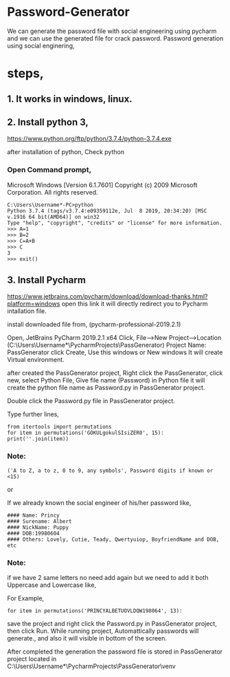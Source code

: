 # Password-Generator
We can generate the password file with social engineering using pycharm and we can use the generated file for crack password.
Password generation using social enginering,


# steps,
## 1. It works in windows, linux.
## 2. Install python 3,
https://www.python.org/ftp/python/3.7.4/python-3.7.4.exe

after installation of python, Check python
### Open Command prompt,


Microsoft Windows [Version 6.1.7601]
Copyright (c) 2009 Microsoft Corporation.  All rights reserved.


    C:\Users\Username*-PC>python
    Python 3.7.4 (tags/v3.7.4:e09359112e, Jul  8 2019, 20:34:20) [MSC v.1916 64 bit(AMD64)] on win32
    Type "help", "copyright", "credits" or "license" for more information.
    >>> A=1
    >>> B=2
    >>> C=A+B
    >>> C
    3
    >>> exit()


## 3. Install Pycharm
https://www.jetbrains.com/pycharm/download/download-thanks.html?platform=windows
open this link it will directly redirect you to Pycharm intallation file.

install downloaded file from, (pycharm-professional-2019.2.1)

Open, JetBrains PyCharm 2019.2.1 x64
Click, File-->New Project-->Location (C:\Users\Username*\PycharmProjects\PassGenerator) Project Name: PassGenerator
click Create, Use this windows or New windows
It will create Virtual environment.

after created the PassGenerator project,
Right click the PassGenerator, click new, select Python File,
Give file name (Password) in Python file
it will create the python file name as Password.py in PassGenerator project.

Double click the Password.py file in PassGenerator project.

Type further lines,

    from itertools import permutations
    for item in permutations('GOKULgokulSIsiZER0', 15):
    print(''.join(item))

### Note: 
 
    ('A to Z, a to z, 0 to 9, any symbols', Password digits if known or <15)
or 


If we already known the social engineer of his/her password like,

    #### Name: Princy  
    #### Surename: Albert
    #### NickName: Puppy
    #### DOB:19980604
    #### Others: Lovely, Cutie, Teady, Qwertyuiop, BoyfriendName and DOB, etc
### Note:
if we have 2 same letters no need add again but we need to add it both Uppercase and Lowercase like,

For Example,

    for item in permutations('PRINCYALBETUOVLDQW198064', 13):

save the project and right click the Password.py in PassGenerator project, then click Run. 
While running project, Automattically passwords will generate., and also it will visible in bottom of the screen.

After completed the generation the password file is stored in PassGenerator project located in 
C:\Users\Username*\PycharmProjects\PassGenerator\venv
